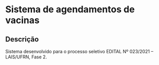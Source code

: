 # Sistema de agendamentos de vacinas

## Descrição
Sistema desenvolvido para o processo seletivo EDITAL Nº 023/2021 – LAIS/UFRN, Fase 2.
